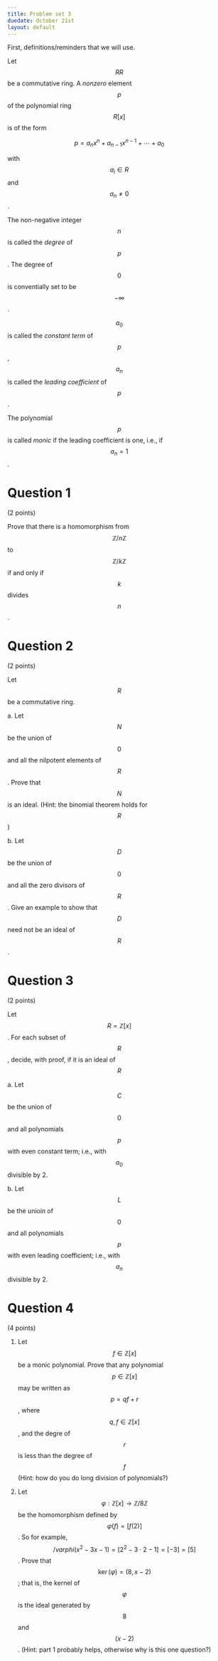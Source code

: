```yaml
---
title: Problem set 3
duedate: October 21st
layout: default
---
```


First, definitions/reminders that we will use.

Let $$RR$$ be a commutative ring.  A *nonzero* element $$p$$ of the polynomial ring $$R[x]$$ is of the form

$$p=a_nx^n+a_{n-1}x^{n-1}+\cdots+a_0$$ 

with $$a_i\in R$$ and $$a_n\neq 0$$.

The non-negative integer $$n$$ is called the *degree* of $$p$$.  The degree of $$0$$ is conventially set to be $$-\infty$$.

$$a_0$$ is called the *constant term* of $$p$$, $$a_n$$ is called the *leading coefficient* of $$p$$. 

The polynomial $$p$$ is called *monic* if the leading coefficient is one, i.e., if $$a_n=1$$.



Question 1
====
(2 points)


Prove that there is a homomorphism from $$\mathbb{Z}/n\mathbb{Z}$$ to $$\mathbb{Z}/k\mathbb{Z}$$ if and only if $$k$$ divides $$n$$.

Question 2
====
(2 points)

Let $$R$$ be a commutative ring.

a. Let $$N$$ be the union of $$0$$ and all the nilpotent elements of $$R$$.  Prove that $$N$$ is an ideal.  (Hint: the binomial theorem holds for $$R$$)

b. Let $$D$$ be the union of $$0$$ and all the zero divisors of $$R$$.  Give an example to show that $$D$$ need not be an ideal of $$R$$.

Question 3
===
(2 points)

Let $$R=\mathbb{Z}[x]$$.  For each subset of $$R$$, decide, with proof, if it is an ideal of $$R$$

a. Let $$C$$ be the union of $$0$$ and all polynomials $$p$$ with even constant term; i.e., with $$a_0$$ divisible by 2.

b. Let $$L$$ be the unioin of $$0$$ and all polynomials $$p$$ with even leading coefficient; i.e., with $$a_n$$ divisible by 2.

Question 4
====
(4 points)

1.  Let $$f\in \mathbb{Z}[x]$$ be a monic polynomial.  Prove that any polynomial $$p\in \mathbb{Z}[x]$$ may be written as $$p=qf+r$$, where $$q,f\in\mathbb{Z}[x]$$, and the degre of $$r$$ is less than the degree of $$f$$ (Hint: how do you do long division of polynomials?)

2. Let $$\varphi:\mathbb{Z}[x]\to\mathbb{Z}/8\mathbb{Z}$$ be the homomorphism defined by $$\varphi(f)=[f(2)]$$.  So for example, $$/varphi(x^2-3x-1)=[2^2-3\cdot 2-1]=[-3]=[5]$$.  Prove that $$\ker(\varphi)=(8,x-2)$$; that is, the kernel of $$\varphi$$ is the ideal generated by $$8$$ and $$(x-2)$$.  (Hint: part 1 probably helps, otherwise why is this one question?)